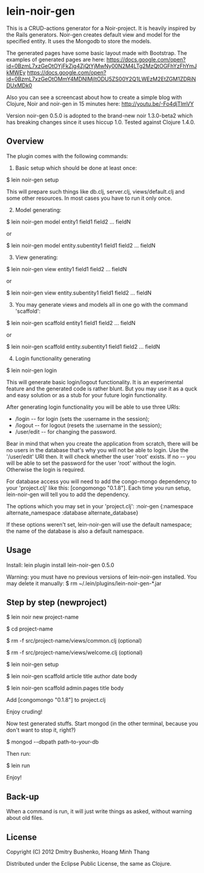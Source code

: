 # lein-noir-gen
This is a CRUD-actions generator for a Noir-project. It is heavily inspired by the Rails generators.
Noir-gen creates default view and model for the specified entity. It uses the Mongodb to store the models.

The generated pages have some basic layout made with Bootstrap. The examples of generated pages are here: https://docs.google.com/open?id=0BzmL7xzGeOtOYjFkZjg4ZjQtYjMwNy00N2M4LTg2MzQtOGFhYzFhYmJkMWEy https://docs.google.com/open?id=0BzmL7xzGeOtOMmY4MDNlMjItODU5ZS00Y2Q1LWEzM2EtZGM1ZDRiNDUxMDk0

Also you can see a screencast about how to create a simple blog with Clojure, Noir and noir-gen in 15 minutes here: http://youtu.be/-Fo4djTlmVY

Version noir-gen 0.5.0 is adopted to the brand-new noir 1.3.0-beta2 which has breaking changes since it uses hiccup 1.0. Tested against Clojure 1.4.0.

## Overview

The plugin comes with the following commands:

1) Basic setup which should be done at least once:

$ lein noir-gen setup

This will prepare such things like db.clj, server.clj, views/default.clj and some other resources. In most cases you have to run it only once.

2) Model generating:

$ lein noir-gen model entity1 field1 field2 ... fieldN

or

$ lein noir-gen model entity.subentity1 field1 field2 ... fieldN

3) View generating:

$ lein noir-gen view entity1 field1 field2 ... fieldN

or

$ lein noir-gen view entity.subentity1 field1 field2 ... fieldN

3) You may generate views and models all in one go with the command 'scaffold':

$ lein noir-gen scaffold entity1 field1 field2 ... fieldN

or

$ lein noir-gen scaffold entity.subentity1 field1 field2 ... fieldN

4) Login functionality generating

$ lein noir-gen login

This will generate basic login/logout functionality. It is an experimental feature and the generated code is rather blunt. But you may use it as a quck and easy solution or as a stub for your future login functionality.

After generating login functionality you will be able to use three URIs:

* /login -- for login (sets the :username in the session);
* /logout -- for logout (resets the :username in the session);
* /user/edit -- for changing the password.

Bear in mind that when you create the application from scratch, there will be no users in the database that's why you will not be able to login. Use the '/user/edit' URI then. It will check whether the user 'root' exists. If no -- you will be able to set the password for the user 'root' without the login. Otherwise the login is required.

For database access you will need to add the congo-mongo dependency to your 'project.clj' like this: [congomongo "0.1.8"]. Each time you run setup, lein-noir-gen will tell you to add the dependency.

The options which you may set in your 'project.clj':
:noir-gen {:namespace alternate_namespace
           :database alternate_database}

If these options weren't set, lein-noir-gen will use the default namespace; the name of the database is also a default namespace.

## Usage
Install:
lein plugin install lein-noir-gen 0.5.0

Warning: you must have no previous versions of lein-noir-gen installed. You may delete it manually: $ rm ~/.lein/plugins/lein-noir-gen-*.jar

## Step by step (newproject)

$ lein noir new project-name

$ cd project-name

$ rm -f src/project-name/views/common.clj (optional)

$ rm -f src/project-name/views/welcome.clj (optional)

$ lein noir-gen setup

$ lein noir-gen scaffold article title author date body

$ lein noir-gen scaffold admin.pages title body

Add [congomongo "0.1.8"] to project.clj

Enjoy cruding!

Now test generated stuffs. Start mongod (in the other terminal, because you don't want to stop it, right?)

$ mongod --dbpath path-to-your-db

Then run:

$ lein run

Enjoy!

## Back-up

When a command is run, it will just write things as asked, without warning about old files.

## License

Copyright (C) 2012 Dmitry Bushenko, Hoang Minh Thang

Distributed under the Eclipse Public License, the same as Clojure.
